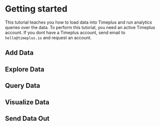 # Getting started

This tutorial teaches you how to load data into Timeplus and run analytics queries over the data. To perform this tutorial, you need an active Timeplus account. If you dont have a Timeplus account, send email to `hello@timeplus.io` and request an account.

## Add Data

## Explore Data

## Query Data

## Visualize Data

## Send Data Out

